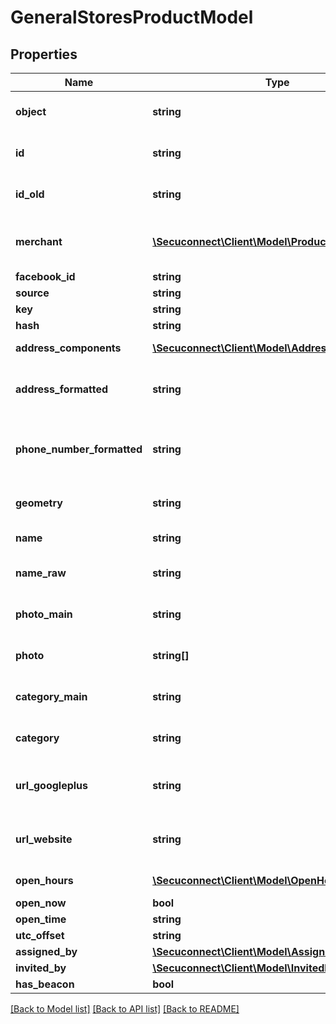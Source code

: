 # GeneralStoresProductModel

## Properties
Name | Type | Description | Notes
------------ | ------------- | ------------- | -------------
**object** | **string** | Object of general store | 
**id** | **string** | Id of general store | 
**id_old** | **string** | Old id of general store | 
**merchant** | [**\Secuconnect\Client\Model\ProductInstanceUID**](ProductInstanceUID.md) | General merchant of general store | 
**facebook_id** | **string** | Facebook id | 
**source** | **string** | Source | 
**key** | **string** | Key | 
**hash** | **string** | Hash | 
**address_components** | [**\Secuconnect\Client\Model\AddressComponents[]**](AddressComponents.md) | Address components | 
**address_formatted** | **string** | General store formatted address | 
**phone_number_formatted** | **string** | General store formatted phone number | 
**geometry** | **string** | General store geometry | 
**name** | **string** | General store name | 
**name_raw** | **string** | General store raw name | 
**photo_main** | **string** | General store main photo | 
**photo** | **string[]** | General store photos | 
**category_main** | **string** | General store main category | 
**category** | **string** | General store category | 
**url_googleplus** | **string** | Url to general store google plus | 
**url_website** | **string** | Url to general store website | 
**open_hours** | [**\Secuconnect\Client\Model\OpenHours[]**](OpenHours.md) | Open hours in every day | 
**open_now** | **bool** | Open now | 
**open_time** | **string** | Open time | 
**utc_offset** | **string** | Utc offset | 
**assigned_by** | [**\Secuconnect\Client\Model\AssignedBy[]**](AssignedBy.md) | Assigned by | 
**invited_by** | [**\Secuconnect\Client\Model\InvitedBy[]**](InvitedBy.md) | Invited by | 
**has_beacon** | **bool** | Has beacon | 

[[Back to Model list]](../README.md#documentation-for-models) [[Back to API list]](../README.md#documentation-for-api-endpoints) [[Back to README]](../README.md)



